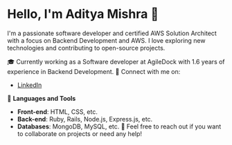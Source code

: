 # Hello, I'm Aditya Mishra 👋
I'm a passionate software developer and certified AWS Solution Architect with a focus on Backend Development and AWS. I love exploring new technologies and contributing to open-source projects.

🎓 Currently working as a Software developer at AgileDock with 1.6 years of experience in Backend Development.
🤝 Connect with me on:
- [LinkedIn](www.linkedin.com/in/aditya-mishra-3b7099192)

🚀 **Languages and Tools**
- **Front-end**: HTML, CSS, etc.
- **Back-end**: Ruby, Rails, Node.js, Express.js, etc.
- **Databases**: MongoDB, MySQL, etc.
💬 Feel free to reach out if you want to collaborate on projects or need any help!
